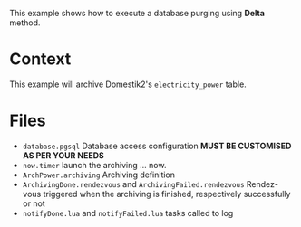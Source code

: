 This example shows how to execute a database purging using **Delta** method.

# Context

This example will archive Domestik2's `electricity_power` table.

# Files

- `database.pgsql` Database access configuration **MUST BE CUSTOMISED AS PER YOUR NEEDS**
- `now.timer` launch the archiving ... now.
- `ArchPower.archiving` Archiving definition
- `ArchivingDone.rendezvous` and `ArchivingFailed.rendezvous` Rendez-vous triggered when the archiving is finished, respectively successfully or not
- `notifyDone.lua` and `notifyFailed.lua` tasks called to log
